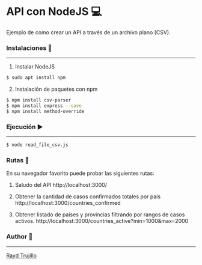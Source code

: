 # API con NodeJS 💻
Ejemplo de como crear un API a través de un archivo plano (CSV).

### Instalaciones 💽
---

1. Instalar NodeJS

```bash
$ sudo apt install npm
```

2. Instalación de paquetes con npm

```bash
$ npm install csv-parser
$ npm install express --save
$ npm install method-override
```

### Ejecución ▶️
---

```bash
$ node read_file_csv.js
```

### Rutas 📌

En su navegador favorito puede probar las siguientes rutas:

1. Saludo del API 
http://localhost:3000/

2. Obtener la cantidad de casos confirmados totales por país
http://localhost:3000/countries_confirmed

3. Obtener listado de países y provincias filtrando por rangos de casos activos.
http://localhost:3000/countries_active?min=1000&max=2000



### Author 🙋
---

<a href="https://github.com/rayd1893/">Rayd Trujillo</a>



